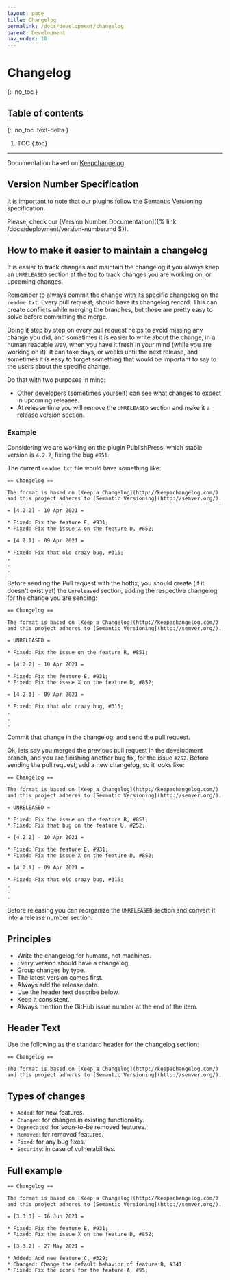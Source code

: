```yaml
---
layout: page
title: Changelog
permalink: /docs/development/changelog
parent: Development
nav_order: 10
---
```


# Changelog
{: .no_toc }

## Table of contents
{: .no_toc .text-delta }

1. TOC 
{:toc}

---

Documentation based on [Keepchangelog](https://keepachangelog.com/).

## Version Number Specification

It is important to note that our plugins follow the [Semantic Versioning](https://semver.org/) specification.

Please, check our [Version Number Documentation]({% link /docs/deployment/version-number.md $}).

## How to make it easier to maintain a changelog

It is easier to track changes and maintain the changelog if you always keep an `UNRELEASED` section at the top to track changes you are working on, or upcoming changes.

Remember to always commit the change with its specific changelog on the `readme.txt`. Every pull request, should have its changelog record. This can create conflicts while merging the branches, but those are pretty easy to solve before committing the merge.

Doing it step by step on every pull request helps to avoid missing any change you did, and sometimes it is easier to write about the change, in a human readable way, when you have it fresh in your mind (while you are working on it). It can take days, or weeks until the next release, and sometimes it is easy to forget something that would be important to say to the users about the specific change.

Do that with two purposes in mind:

* Other developers (sometimes yourself) can see what changes to expect in upcoming releases.
* At release time you will remove the `UNRELEASED` section and make it a release version section.

### Example

Considering we are working on the plugin PublishPress, which stable version is `4.2.2`, fixing the bug `#851`.

The current `readme.txt` file would have something like:

```
== Changelog ==

The format is based on [Keep a Changelog](http://keepachangelog.com/)
and this project adheres to [Semantic Versioning](http://semver.org/).

= [4.2.2] - 10 Apr 2021 =

* Fixed: Fix the feature E, #931;
* Fixed: Fix the issue X on the feature D, #852;

= [4.2.1] - 09 Apr 2021 =

* Fixed: Fix that old crazy bug, #315;
.
.
.
```
Before sending the Pull request with the hotfix, you should create (if it doesn't exist yet) the `Unreleased` section, adding the respective changelog for the change you are sending:

```
== Changelog ==

The format is based on [Keep a Changelog](http://keepachangelog.com/)
and this project adheres to [Semantic Versioning](http://semver.org/).

= UNRELEASED =

* Fixed: Fix the issue on the feature R, #851;

= [4.2.2] - 10 Apr 2021 =

* Fixed: Fix the feature E, #931;
* Fixed: Fix the issue X on the feature D, #852;

= [4.2.1] - 09 Apr 2021 =

* Fixed: Fix that old crazy bug, #315;
.
.
.
```

Commit that change in the changelog, and send the pull request.

Ok, lets say you merged the previous pull request in the development branch, and you are finishing another bug fix, for the issue `#252`. Before sending the pull request, add a new changelog, so it looks like:

```
== Changelog ==

The format is based on [Keep a Changelog](http://keepachangelog.com/)
and this project adheres to [Semantic Versioning](http://semver.org/).

= UNRELEASED =

* Fixed: Fix the issue on the feature R, #851;
* Fixed: Fix that bug on the feature U, #252;

= [4.2.2] - 10 Apr 2021 =

* Fixed: Fix the feature E, #931;
* Fixed: Fix the issue X on the feature D, #852;

= [4.2.1] - 09 Apr 2021 =

* Fixed: Fix that old crazy bug, #315;
.
.
.
```

Before releasing you can reorganize the `UNRELEASED` section and convert it into a release number section.


## Principles

* Write the changelog for humans, not machines.
* Every version should have a changelog.
* Group changes by type.
* The latest version comes first.
* Always add the release date.
* Use the header text describe below.
* Keep it consistent.
* Always mention the GitHub issue number at the end of the item.

## Header Text

Use the following as the standard header for the changelog section:

```
== Changelog ==

The format is based on [Keep a Changelog](http://keepachangelog.com/)
and this project adheres to [Semantic Versioning](http://semver.org/).

```
## Types of changes

* `Added`: for new features.
* `Changed`: for changes in existing functionality.
* `Deprecated`: for soon-to-be removed features.
* `Removed`: for removed features.
* `Fixed`: for any bug fixes.
* `Security`: in case of vulnerabilities.

## Full example

```
== Changelog ==

The format is based on [Keep a Changelog](http://keepachangelog.com/)
and this project adheres to [Semantic Versioning](http://semver.org/).

= [3.3.3] - 16 Jun 2021 =

* Fixed: Fix the feature E, #931;
* Fixed: Fix the issue X on the feature D, #852;

= [3.3.2] - 27 May 2021 =

* Added: Add new feature C, #329;
* Changed: Change the default behavior of feature B, #341;
* Fixed: Fix the icons for the feature A, #95;
```

